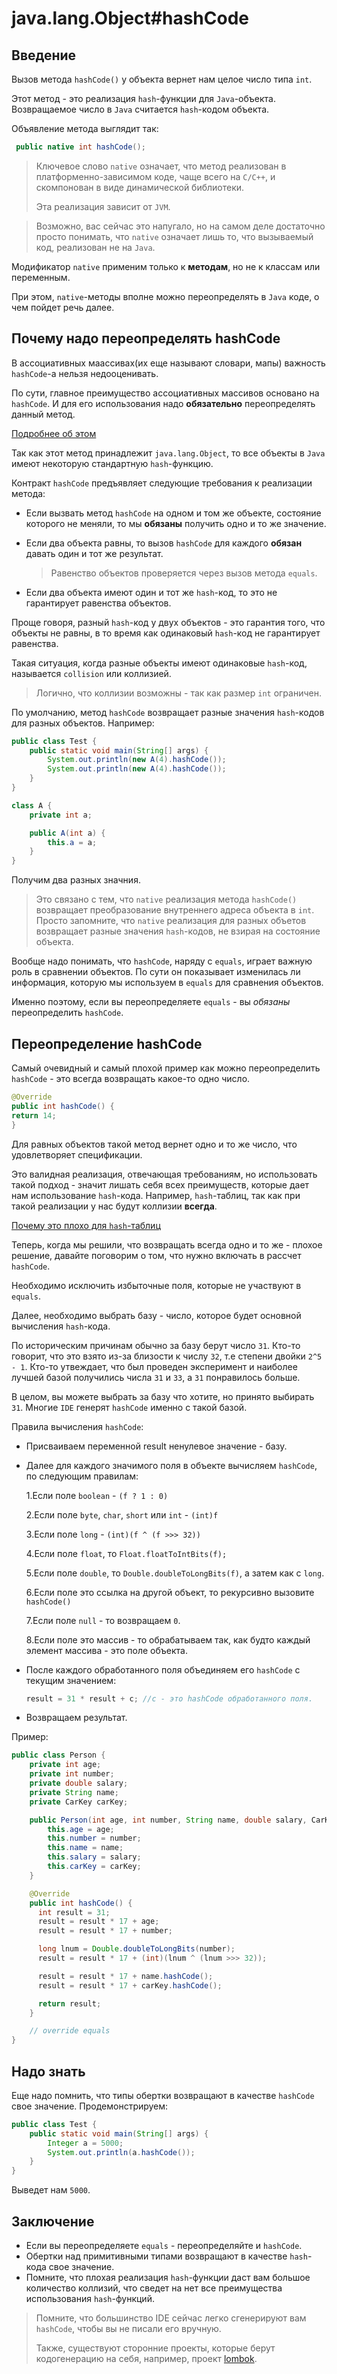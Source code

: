 # java.lang.Object#hashCode

## Введение

Вызов метода `hashCode()` у объекта вернет нам целое число типа `int`.

Этот метод - это реализация `hash`-функции для `Java`-объекта. Возвращаемое число в `Java` считается `hash`-кодом объекта.

Объявление метода выглядит так:

```java
 public native int hashCode();
```

> Ключевое слово `native` означает, что метод реализован в платформенно-зависимом коде, чаще всего на `C/C++`, и скомпонован в виде динамической библиотеки.
>
> Эта реализация зависит от `JVM`.

> Возможно, вас сейчас это напугало, но на самом деле достаточно просто понимать, что 
> `native` означает лишь то, что вызываемый код, реализован не на `Java`.

Модификатор `native` применим только к **методам**, но не к классам или переменным.

При этом, `native`-методы вполне можно переопределять в `Java` коде, о чем пойдет речь далее.

## Почему надо переопределять hashCode

В ассоциативных маассивах(их еще называют словари, мапы) важность `hashCode`-а нельзя  недооценивать.

По сути, главное преимущество ассоциативных массивов основано на `hashCode`. И для его использования надо **обязательно** переопределять данный метод.

[Подробнее об этом](../collections/map/intro.md)

Так как этот метод принадлежит `java.lang.Object`, то все объекты в `Java` имеют некоторую стандартную `hash`-функцию.

Контракт `hashCode` предъявляет следующие требования к реализации метода:

* Если вызвать метод `hashCode` на одном и том же объекте, состояние которого не меняли, то мы **обязаны** получить одно и то же значение.
  
* Если два объекта равны, то вызов `hashCode` для каждого **обязан** давать один и тот же результат.
  
    > Равенство объектов проверяется через вызов метода `equals`.

* Если два объекта имеют один и тот же `hash`-код, то это не гарантирует равенства объектов.

Проще говоря, разный `hash`-код у двух объектов - это гарантия того, что объекты не равны, в то время как одинаковый `hash`-код не гарантирует равенства.

Такая ситуация, когда разные объекты имеют одинаковые `hash`-код, называется `collision` или коллизией.

> Логично, что коллизии возможны - так как размер `int` ограничен.

По умолчанию, метод `hashCode` возвращает разные значения `hash`-кодов для разных объектов.
Например:

```java
public class Test {
    public static void main(String[] args) {
        System.out.println(new A(4).hashCode());
        System.out.println(new A(4).hashCode());
    }
}

class A {
    private int a;

    public A(int a) {
        this.a = a;
    }
}
```

Получим два разных значния.

> Это связано с тем, что `native` реализация метода `hashCode()` возвращает преобразование внутреннего адреса объекта в `int`.
> Просто запомните, что `native` реализация для разных объетов возвращает разные значения `hash`-кодов, не взирая на состояние объекта.

Вообще надо понимать, что `hashCode`, наряду с `equals`, играет важную роль в сравнении объектов.
По сути он показывает изменилась ли информация, которую мы используем в `equals` для сравнения объектов.

Именно поэтому, если вы переопределяете `equals` - вы *обязаны* переопределить `hashCode`.

## Переопределение hashCode

Самый очевидный и самый плохой пример как можно переопределить `hashCode` - это всегда возвращать какое-то одно число.

```java
@Override
public int hashCode() {
return 14;
}
```

Для равных объектов такой метод вернет одно и то же число, что удовлетворяет спецификации.

Это валидная реализация, отвечающая требованиям, но использовать такой подход - значит лишать себя всех преимуществ, которые дает нам использование `hash`-кода.
Например, `hash`-таблиц, так как при такой реализации у нас будут коллизии **всегда**.

[Почему это плохо для `hash`-таблиц](./collections/map/)

Теперь, когда мы решили, что возвращать всегда одно и то же - плохое решение, давайте поговорим о том, что нужно включать в рассчет `hashCode`.

Необходимо исключить избыточные поля, которые не участвуют в `equals`.

Далее, необходимо выбрать базу - число, которое будет основной вычисления `hash`-кода.

По историческим причинам обычно за базу берут число `31`.
Кто-то говорит, что это взято из-за близости к числу `32`, т.е степени двойки `2^5 - 1`.
Кто-то утвеждает, что был проведен эксперимент и наиболее лучшей базой получились числа `31` и `33`, а `31` понравилось больше.

В целом, вы можете выбрать за базу что хотите, но принято выбирать `31`.
Многие `IDE` генерят `hashCode` именно с такой базой.

Правила вычисления `hashCode`:

* Присваиваем переменной result ненулевое значение - базу.
* Далее для каждого значимого поля в объекте вычисляем `hashCode`, по следующим правилам:

    1.Если поле `boolean` - `(f ? 1 : 0)`

    2.Если поле `byte`, `char`, `short` или `int` - `(int)f`

    3.Если поле `long` - `(int)(f ^ (f >>> 32))`

    4.Если поле `float`, то `Float.floatToIntBits(f);`

    5.Если поле `double`, то `Double.doubleToLongBits(f)`, а затем как с `long`.

    6.Если поле это ссылка на другой объект, то рекурсивно вызовите `hashCode()`

    7.Если поле `null` - то возвращаем `0`.

    8.Если поле это массив - то обрабатываем так, как будто каждый элемент массива - это поле объекта.

* После каждого обработанного поля объединяем его `hashCode` с текущим значением:

    ```java
    result = 31 * result + c; //c - это hashCode обработанного поля.
    ```

* Возвращаем результат.

Пример:

```java
public class Person {
    private int age;
    private int number;
    private double salary;
    private String name;
    private CarKey carKey;

    public Person(int age, int number, String name, double salary, CarKey carKey) {
        this.age = age;
        this.number = number;
        this.name = name;
        this.salary = salary;
        this.carKey = carKey;
    }

    @Override
    public int hashCode() {
      int result = 31;
      result = result * 17 + age;
      result = result * 17 + number;

      long lnum = Double.doubleToLongBits(number);
      result = result * 17 + (int)(lnum ^ (lnum >>> 32));

      result = result * 17 + name.hashCode();
      result = result * 17 + carKey.hashCode();

      return result;
    }

    // override equals
}
```

## Надо знать

Еще надо помнить, что типы обертки возвращают в качестве `hashCode` свое значение.
Продемонстрируем:

```java
public class Test {
    public static void main(String[] args) {
        Integer a = 5000;
        System.out.println(a.hashCode());
    }
}
```

Выведет нам `5000`.

## Заключение

* Если вы переопределяете `equals` - переопределяйте и `hashCode`.
* Обертки над примитивными типами возвращают в качестве `hash`-кода свое значение.
* Помните, что плохая реализация `hash`-функции даст вам большое количество коллизий, что сведет на нет все преимущества использования `hash`-функций.

> Помните, что большинство IDE сейчас легко сгенерируют вам `hashCode`, чтобы вы не писали его вручную.
>
> Также, существуют сторонние проекты, которые берут кодогенерацию на себя, например, проект [lombok](https://projectlombok.org/).
